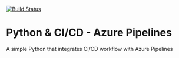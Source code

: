 [![Build Status](https://robertpoenaru.visualstudio.com/test-pipelines/_apis/build/status/basavyr.python-azure-pipelines?branchName=master)](https://robertpoenaru.visualstudio.com/test-pipelines/_build/latest?definitionId=1&branchName=master)

# Python & CI/CD - Azure Pipelines
A simple Python that integrates CI/CD workflow with Azure Pipelines
